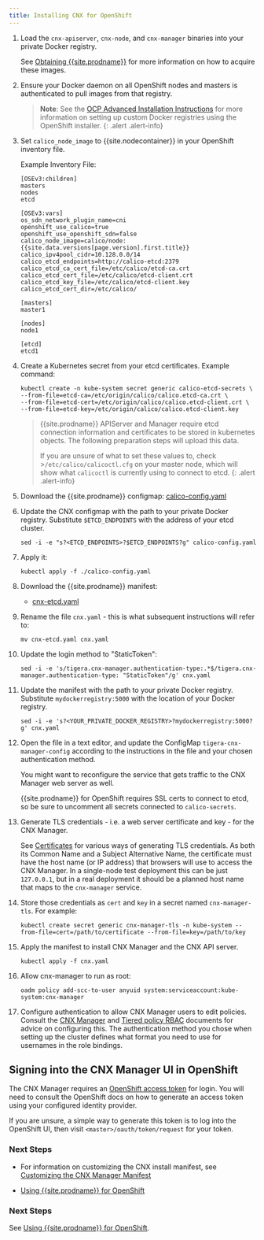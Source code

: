 ```yaml
---
title: Installing CNX for OpenShift
---
```


1. Load the `cnx-apiserver`, `cnx-node`, and `cnx-manager` binaries into your
   private Docker registry.

   See [Obtaining {{site.prodname}}][obtaining-cnx] for more information
   on how to acquire these images.

1. Ensure your Docker daemon on all OpenShift nodes and masters is authenticated to pull images from that registry.

   > **Note**: See the [OCP Advanced Installation Instructions][ocp-advanced-install]
   for more information on setting up custom Docker registries using the OpenShift installer.
   {: .alert .alert-info}

1. Set `calico_node_image` to {{site.nodecontainer}} in your OpenShift inventory file.

   Example Inventory File:

   ```
   [OSEv3:children]
   masters
   nodes
   etcd

   [OSEv3:vars]
   os_sdn_network_plugin_name=cni
   openshift_use_calico=true
   openshift_use_openshift_sdn=false
   calico_node_image=calico/node:{{site.data.versions[page.version].first.title}}
   calico_ipv4pool_cidr=10.128.0.0/14
   calico_etcd_endpoints=http://calico-etcd:2379
   calico_etcd_ca_cert_file=/etc/calico/etcd-ca.crt
   calico_etcd_cert_file=/etc/calico/etcd-client.crt
   calico_etcd_key_file=/etc/calico/etcd-client.key
   calico_etcd_cert_dir=/etc/calico/

   [masters]
   master1

   [nodes]
   node1

   [etcd]
   etcd1
   ```

1. Create a Kubernetes secret from your etcd certificates. Example command:

   ```
   kubectl create -n kube-system secret generic calico-etcd-secrets \
   --from-file=etcd-ca=/etc/origin/calico/calico.etcd-ca.crt \
   --from-file=etcd-cert=/etc/origin/calico/calico.etcd-client.crt \
   --from-file=etcd-key=/etc/origin/calico/calico.etcd-client.key
   ```

   >{{site.prodname}} APIServer and Manager require etcd connection information and
   >certificates to be stored in kubernetes objects.
   >The following preparation steps will upload this data.
   >
   >If you are unsure of what to set these values to, check >`/etc/calico/calicoctl.cfg`
   >on your master node, which will show what `calicoctl` is currently using to connect to etcd.
   {: .alert .alert-info}

1. Download the {{site.prodname}} configmap: [calico-config.yaml](calico-config.yaml)

1. Update the CNX configmap with the path to your private Docker registry.
   Substitute `$ETCD_ENDPOINTS` with the address of your etcd cluster.

       sed -i -e "s?<ETCD_ENDPOINTS>?$ETCD_ENDPOINTS?g" calico-config.yaml

1. Apply it:

       kubectl apply -f ./calico-config.yaml

1. Download the {{site.prodname}} manifest:

   - [cnx-etcd.yaml](/{{page.version}}/getting-started/kubernetes/installation/hosted/cnx/1.7/cnx-etcd.yaml)

1. Rename the file `cnx.yaml` - this is what subsequent instructions will refer to:

       mv cnx-etcd.yaml cnx.yaml

1. Update the login method to "StaticToken":

       sed -i -e 's/tigera.cnx-manager.authentication-type:.*$/tigera.cnx-manager.authentication-type: "StaticToken"/g' cnx.yaml

1. Update the manifest with the path to your private Docker registry. Substitute
   `mydockerregistry:5000` with the location of your Docker registry.

       sed -i -e 's?<YOUR_PRIVATE_DOCKER_REGISTRY>?mydockerregistry:5000?g' cnx.yaml

1. Open the file in a text editor, and update the ConfigMap `tigera-cnx-manager-config`
   according to the instructions in the file and your chosen authentication method.

   You might want to reconfigure the service that gets traffic to the CNX Manager
   web server as well.

   {{site.prodname}} for OpenShift requires SSL certs to connect to etcd, so be sure to uncomment
   all secrets connected to `calico-secrets`.

1. Generate TLS credentials - i.e. a web server certificate and key - for the
   CNX Manager.

   See
   [Certificates](https://kubernetes.io/docs/concepts/cluster-administration/certificates/)
   for various ways of generating TLS credentials.  As both its Common Name and
   a Subject Alternative Name, the certificate must have the host name (or IP
   address) that browsers will use to access the CNX Manager.  In a single-node
   test deployment this can be just `127.0.0.1`, but in a real deployment it
   should be a planned host name that maps to the `cnx-manager` service.

1. Store those credentials as `cert` and `key` in a secret named
   `cnx-manager-tls`.  For example:

       kubectl create secret generic cnx-manager-tls -n kube-system --from-file=cert=/path/to/certificate --from-file=key=/path/to/key

1. Apply the manifest to install CNX Manager and the CNX API server.

   ```
   kubectl apply -f cnx.yaml
   ```

1. Allow cnx-manager to run as root:

       oadm policy add-scc-to-user anyuid system:serviceaccount:kube-system:cnx-manager

1. Configure authentication to allow CNX Manager users to edit policies.  Consult the
   [CNX Manager](../../../../../reference/cnx/policy-editor) and
   [Tiered policy RBAC](../../../../../reference/cnx/rbac-tiered-policy)
   documents for advice on configuring this.  The authentication method you
   chose when setting up the cluster defines what format you need to use for
   usernames in the role bindings.

## Signing into the CNX Manager UI in OpenShift

The CNX Manager requires an [OpenShift access token](https://docs.openshift.com/container-platform/3.7/install_config/configuring_authentication.html#token-options) for login. You will need
to consult the OpenShift docs on how to generate an access token using your configured
identity provider.

If you are unsure, a simple way to generate this token is to log into the OpenShift UI, then visit `<master>/oauth/token/request` for your token.

### Next Steps

- For information on customizing the CNX install manifest, see [Customizing the CNX Manager Manifest]({{site.baseurl}}/{{page.version}}/getting-started/kubernetes/installation/hosted/cnx/cnx#customizing-the-manifests)

- [Using {{site.prodname}} for OpenShift](usage)

### Next Steps

See [Using {{site.prodname}} for OpenShift](usage).

[obtaining-cnx]: {{site.baseurl}}/{{page.version}}/getting-started/cnx/
[ocp-advanced-install]: https://access.redhat.com/documentation/en-us/openshift_container_platform/3.6/html-single/installation_and_configuration/#system-requirements
